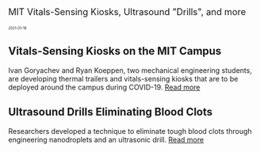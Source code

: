 <p style="font-size:18px"> MIT Vitals-Sensing Kiosks, Ultrasound "Drills", and more </p>
<p style="font-size:7px"> 2021-01-19 </p>

<h2> Vitals-Sensing Kiosks on the MIT Campus </h2>
<p> Ivan Goryachev and Ryan Koeppen, two mechanical engineering students, are developing thermal trailers and vitals-sensing kiosks that are to be deployed around the campus during COVID-19. <a href="https://news.mit.edu/2021/deploying-non-contact-vitals-sensing-kiosks-across-campus-0111"> Read more </a> </p>

<h2> Ultrasound Drills Eliminating Blood Clots </h2>
<p> Researchers developed a technique to eliminate tough blood clots through engineering nanodroplets and an ultrasonic drill. <a href="https://scitechdaily.com/ultrasound-drills-and-nanodroplets-and-prove-effective-at-tackling-tough-blood-clots/"> Read more </a> </p>
